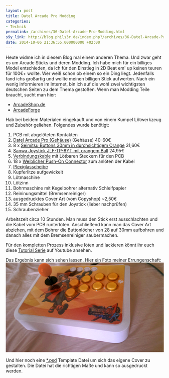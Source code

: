 ```yaml
---
layout: post
title: Datel Arcade Pro Modding
categories:
- Technik
permalink: /archives/36-Datel-Arcade-Pro-Modding.html
s9y_link: http://blog.phils3r.de/index.php?/archives/36-Datel-Arcade-Pro-Modding.html
date: 2014-10-06 21:36:55.000000000 +02:00
---
```

Heute widme ich in diesem Blog mal einem anderen Thema. Und zwar geht es um Arcade Sticks und deren Modding. Ich habe mich für ein billiges Model entschieden, da ich für den Einstieg in 2D Beat em' up keinen teuren für 100€+ wollte. Wer weiß schon ob einem so ein Ding liegt. Jedenfalls fand ichs großartig und wollte meinen billigen Stick aufwerten. Nach ein wenig informieren im Internet, bin ich auf die wohl zwei wichtigsten deutschen Seiten zu dem Thema gestoßen. Wenn man Modding Teile braucht, sucht man hier:

* [ArcadeShop.de](http://www.arcadeshop.de/)
* [ArcadeForge](http://arcadeforge.de/)

Hab bei beidem Materialen eingekauft und von einem Kumpel Lötwerkzeug und Zubehör geliehen. Folgendes wurde benötigt:

1.  PCB mit abgelöteten Kontakten
2.  [Datel Arcade Pro (Gehäuse)](http://www.amazon.de/PS3-Xbox360-Arcade-Pro-Joystick/dp/B00361GDJM/ref=sr_1_1?ie=UTF8&qid=1412626085&sr=8-1&keywords=datel+arcade+pro) (Gehäuse) 40-60€
3.  8 x [Seimitsu Buttons 30mm in durchsichtigem Orange](http://www.arcadeshop.de/Seimitsu-Buttons-Seimitsu-PS-14-KN-orange_868.html) 31,60€
4.  [Sanwa Joystick JLF-TP-8YT mit orangem Ball](http://www.arcadeshop.de/product_info.php?products_id=627{1}32) 24,95€
5.  [Verbindungskable](http://www.arcadeshop.de/Connectors-Joystickharness-CG-5P_1116.html) mit Lötbaren Steckern für den PCB
6.  18 x [Weiblicher Push-On Connector](http://www.arcadeshop.de/Connectors-Female-QD-0110_1067.html) zum anlöten der Kabel
7.  [Plexiglasscheibe](href=http://arcadeforge.net/Arcade-Control-Panel/Other-Stick-Faceplates/Datel-Stick-Faceplate-Plexi::8.html)
8.  Kupferlitze aufgewickelt
9.  Lötmaschine
10. Lötzinn
11. Bohrmaschine mit Kegelbohrer alternativ Schleifpapier
12. Reininungsmittel (Bremsenreiniger)
13. ausgedrucktes Cover Art (vom Copyshop) ~2,50€
14. 35 mm Schrauben für den Joystick (lieber nachprüfen)
15. Schraubenzieher


Arbeitszeit circa 10 Stunden. Man muss den Stick erst ausschlachten und die Kabel vom PCB runterlöten. Anschließend kann man das Cover Art abziehen, mit dem Bohrer die Buttonlöcher von 28 auf 30mm aufbohren und danach alles mit dem Bremsenreiniger saubermachen.

Für den kompletten Prozess inklusive löten und lackieren könnt ihr euch diese [Tutorial Serie](https://www.youtube.com/watch?v=tvHBfJ4T_bo&list=PL107114F1C0E5893D) auf Youtube ansehen.

Das Ergebnis kann sich sehen lassen. Hier ein Foto meiner Errungenschaft:
![Datel Template May](/images/datel_final.png)

Und hier noch eine [*.psd](/images/datel_template_final.psd) Template Datei um sich das eigene Cover zu gestalten.
Die Datei hat die richtigen Maße und kann so ausgedruckt werden.
